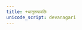 ```yaml
---
title: +धातुरूपावलिः
unicode_script: devanagari
---
```


<div class="spreadsheet" src="pratyayAH.tsv"> </div>  


